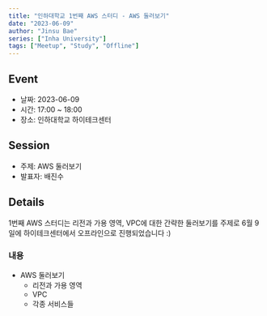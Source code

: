 ```yaml
---
title: "인하대학교 1번째 AWS 스터디 - AWS 둘러보기"
date: "2023-06-09"
author: "Jinsu Bae"
series: ["Inha University"]
tags: ["Meetup", "Study", "Offline"]
---
```


## Event

- 날짜: 2023-06-09
- 시간: 17:00 ~ 18:00
- 장소: 인하대학교 하이테크센터

## Session

- 주제: AWS 둘러보기
- 발표자: 배진수

## Details

1번째 AWS 스터디는 리전과 가용 영역, VPC에 대한 간략한 둘러보기를 주제로 6월 9일에 하이테크센터에서 오프라인으로 진행되었습니다 :)

### 내용

- AWS 둘러보기
  - 리전과 가용 영역
  - VPC
  - 각종 서비스들
